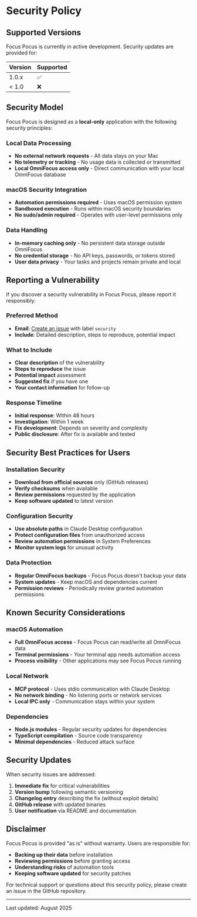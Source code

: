 # Security Policy

## Supported Versions

Focus Pocus is currently in active development. Security updates are provided for:

| Version | Supported          |
| ------- | ------------------ |
| 1.0.x   | :white_check_mark: |
| < 1.0   | :x:                |

## Security Model

Focus Pocus is designed as a **local-only** application with the following security principles:

### Local Data Processing
- **No external network requests** - All data stays on your Mac
- **No telemetry or tracking** - No usage data is collected or transmitted
- **Local OmniFocus access only** - Direct communication with your local OmniFocus database

### macOS Security Integration
- **Automation permissions required** - Uses macOS permission system
- **Sandboxed execution** - Runs within macOS security boundaries
- **No sudo/admin required** - Operates with user-level permissions only

### Data Handling
- **In-memory caching only** - No persistent data storage outside OmniFocus
- **No credential storage** - No API keys, passwords, or tokens stored
- **User data privacy** - Your tasks and projects remain private and local

## Reporting a Vulnerability

If you discover a security vulnerability in Focus Pocus, please report it responsibly:

### Preferred Method
- **Email**: [Create an issue](https://github.com/your-username/focus-pocus/issues) with label `security`
- **Include**: Detailed description, steps to reproduce, potential impact

### What to Include
- **Clear description** of the vulnerability
- **Steps to reproduce** the issue
- **Potential impact** assessment
- **Suggested fix** if you have one
- **Your contact information** for follow-up

### Response Timeline
- **Initial response**: Within 48 hours
- **Investigation**: Within 1 week
- **Fix development**: Depends on severity and complexity
- **Public disclosure**: After fix is available and tested

## Security Best Practices for Users

### Installation Security
- **Download from official sources** only (GitHub releases)
- **Verify checksums** when available
- **Review permissions** requested by the application
- **Keep software updated** to latest version

### Configuration Security
- **Use absolute paths** in Claude Desktop configuration
- **Protect configuration files** from unauthorized access
- **Review automation permissions** in System Preferences
- **Monitor system logs** for unusual activity

### Data Protection
- **Regular OmniFocus backups** - Focus Pocus doesn't backup your data
- **System updates** - Keep macOS and dependencies current
- **Permission reviews** - Periodically review granted automation permissions

## Known Security Considerations

### macOS Automation
- **Full OmniFocus access** - Focus Pocus can read/write all OmniFocus data
- **Terminal permissions** - Your terminal app needs automation access
- **Process visibility** - Other applications may see Focus Pocus running

### Local Network
- **MCP protocol** - Uses stdio communication with Claude Desktop
- **No network binding** - No listening ports or network services
- **Local IPC only** - Communication stays within your system

### Dependencies
- **Node.js modules** - Regular security updates for dependencies
- **TypeScript compilation** - Source code transparency
- **Minimal dependencies** - Reduced attack surface

## Security Updates

When security issues are addressed:

1. **Immediate fix** for critical vulnerabilities
2. **Version bump** following semantic versioning
3. **Changelog entry** describing the fix (without exploit details)
4. **GitHub release** with updated binaries
5. **User notification** via README and documentation

## Disclaimer

Focus Pocus is provided "as is" without warranty. Users are responsible for:
- **Backing up their data** before installation
- **Reviewing permissions** before granting access
- **Understanding risks** of automation tools
- **Keeping software updated** for security patches

For technical support or questions about this security policy, please create an issue in the GitHub repository.

---

Last updated: August 2025